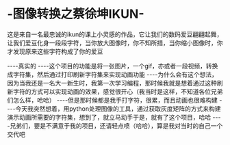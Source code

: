 # -图像转换之蔡徐坤IKUN-
这是来自一名最忠诚的ikun的课上小灵感的作品，它让我们的数码爱豆翩翩起舞，让我们爱豆化身一段段字符，当你放大图像时，你不知所措，当你缩小图像时，你才发现原来这些字符构成了你的爱豆

----真实的
----这个项目的功能是将一张图片，一个gif，亦或者一段视频，转换成字符集，然后通过打印刷新字符集来实现动画功能
----为什么会有这个想法，因为当我还是一名大一新生时，我第一次学习编程，那时候我就是想着通过这种刷新字符的方式可以实现动画的效果，感觉很开心（我当时是这样，不知道各位兄弟们怎么样，哈哈）
----但是那时候都是我手打字符，很累，而且动画也很难构建
----今天我突然想着，用python处理图像的工具，通过获取灰度矩阵的方式来构建演示动画所需要的字符集，想到了，就立马动手于是，就有了这个项目，哈哈
----兄弟们，要是不满意于我的项目，还请轻点喷（哈哈），算是我对当时的自己一个交代吧

